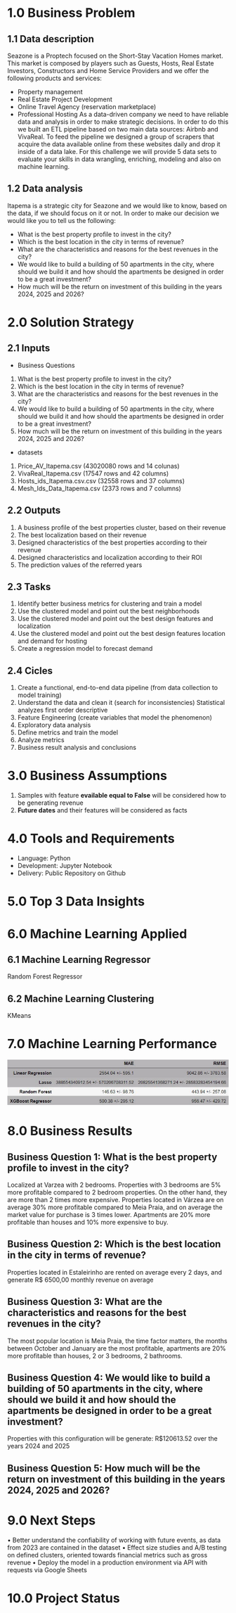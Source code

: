 # 1.0 Business Problem
## 1.1 Data description
Seazone is a Proptech focused on the Short-Stay Vacation Homes market. This market is
composed by players such as Guests, Hosts, Real Estate Investors, Constructors and Home
Service Providers and we offer the following products and services:
- Property management
- Real Estate Project Development
- Online Travel Agency (reservation marketplace)
- Professional Hosting
As a data-driven company we need to have reliable data and analysis in order to make
strategic decisions. In order to do this we built an ETL pipeline based on two main data
sources: Airbnb and VivaReal. To feed the pipeline we designed a group of scrapers that
acquire the data available online from these websites daily and drop it inside of a data lake.
For this challenge we will provide 5 data sets to evaluate your skills in data wrangling,
enriching, modeling and also on machine learning.

## 1.2 Data analysis
Itapema is a strategic city for Seazone and we would like to know, based on the data,
if we should focus on it or not. In order to make our decision we would like you to tell us the
following:
- What is the best property profile to invest in the city?
- Which is the best location in the city in terms of revenue?
- What are the characteristics and reasons for the best revenues in the city?
- We would like to build a building of 50 apartments in the city, where should we build it
and how should the apartments be designed in order to be a great investment?
- How much will be the return on investment of this building in the years 2024, 2025
and 2026?

# 2.0 Solution Strategy
## 2.1 Inputs
* Business Questions
1. What is the best property profile to invest in the city?
2. Which is the best location in the city in terms of revenue?
3. What are the characteristics and reasons for the best revenues in the city?
4. We would like to build a building of 50 apartments in the city, where should we build it
and how should the apartments be designed in order to be a great investment?
5. How much will be the return on investment of this building in the years 2024, 2025
and 2026?
* datasets
1. Price_AV_Itapema.csv (43020080 rows and  14 colunas)
2. VivaReal_Itapema.csv (17547 rows and 42 columns)
3. Hosts_ids_Itapema.csv.csv (32558 rows and 37 columns)
5. Mesh_Ids_Data_Itapema.csv (2373 rows and 7 columns)
## 2.2 Outputs
1. A business profile of the best properties cluster, based on their revenue
2. The best localization based on their revenue
3. Designed characteristics of the best properties according to their revenue
4. Designed characteristics and localization according to their ROI
5. The prediction values of the referred years
## 2.3 Tasks
1. Identify better business metrics for clustering and train a model
2. Use the clustered model and point out the best neighborhoods
3. Use the clustered model and point out the best design features and localization
4. Use the clustered model and point out the best design features location and demand for hosting
5. Create a regression model to forecast demand
## 2.4 Cicles
1. Create a functional, end-to-end data pipeline (from data collection to model training)
2. Understand the data and clean it (search for inconsistencies) Statistical analyzes first order descriptive
3. Feature Engineering (create variables that model the phenomenon)
4. Exploratory data analysis
5. Define metrics and train the model
6. Analyze metrics
7. Business result analysis and conclusions
# 3.0 Business Assumptions
1. Samples with feature **evailable equal to False** will be considered how to be generating revenue
2. **Future dates** and their features will be considered as facts
# 4.0 Tools and Requirements
- Language: Python
- Development: Jupyter Notebook
- Delivery: Public Repository on Github
# 5.0 Top 3 Data Insights
# 6.0 Machine Learning Applied
## 6.1 Machine Learning Regressor
Random Forest Regressor
## 6.2 Machine Learning Clustering
KMeans
# 7.0 Machine Learning Performance
![](img/ml_performance.JPG)
# 8.0 Business Results

## Business Question 1: What is the best property profile to invest in the city?
Localized at Varzea with 2 bedrooms. Properties with 3 bedrooms are 5% more profitable compared to 2 bedroom properties. On the other hand, they are more than 2 times more expensive. Properties located in Várzea are on average 30% more profitable compared to Meia Praia, and on average the market value for purchase is 3 times lower. Apartments are 20% more profitable than houses and 10% more expensive to buy.

## Business Question 2: Which is the best location in the city in terms of revenue?
Properties located in Estaleirinho are rented on average every 2 days, and generate R$ 6500,00 monthly revenue on average 

## Business Question 3: What are the characteristics and reasons for the best revenues in the city?
The most popular location is Meia Praia, the time factor matters, the months between October and January are the most profitable, apartments are 20% more profitable than houses, 2 or 3 bedrooms, 2 bathrooms.

## Business Question 4: We would like to build a building of 50 apartments in the city, where should we build it and how should the apartments be designed in order to be a great investment?
Properties with this configuration will be generate: R$120613.52 over the years 2024 and 2025
## Business Question 5: How much will be the return on investment of this building in the years 2024, 2025 and 2026?
# 9.0 Next Steps
•	Better understand the confiability of working with future events, as data from 2023 are contained in the dataset
•	Effect size studies and A/B testing on defined clusters, oriented towards financial metrics such as gross revenue
•	Deploy the model in a production environment via API with requests via Google Sheets
# 10.0 Project Status
